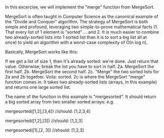 In this excercise, we will implement the "merge" function from MergeSort.

MergeSort is often taught in Computer Science as the canonical example of the "Divide and Conquer" algorithm. The strategy of MergeSort is both simple and profound, leveraging two simple-to-prove mathematical facts (1. That every list of 1 element is "sorted" ... and 2. It is much easier to combine two already-sorted lists into 1 sorted list than it is to sort a big list all at once) to yield an algorithm with a worst-case complexity of O(n log n).

Basically, MergeSort works like this:

If we get a list of size 1, then it's already sorted: we're done. Just return that value.
Otherwise; break the list you have to sort in half: 2a. MergeSort the first half. 2b. MergeSort the second half. 2c. "Merge" the two sorted lists for 2a and 2b together. Voila: sorted.
2c is where the MergeSort "merge" function comes in. It takes two already-sorted lists (arrays, in this example) and returns one large sorted list.

The name of the function in this example is "mergesorted". It should return a big sorted array from two smaller sorted arrays: e.g.

mergesorted([1,2],[3,4]) //should: [1,2,3,4]

mergesorted([1,2],[3]) //should: [1,2,3]

mergesorted([1],[2, 3]) //should: [1,2,3]


